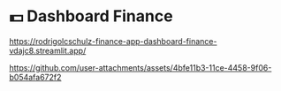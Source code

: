 # 💵 Dashboard Finance

https://rodrigolcschulz-finance-app-dashboard-finance-vdajc8.streamlit.app/



https://github.com/user-attachments/assets/4bfe11b3-11ce-4458-9f06-b054afa672f2

